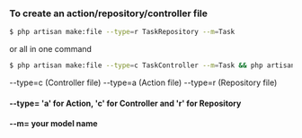 ### To create an action/repository/controller file

```bash
$ php artisan make:file --type=r TaskRepository --m=Task
```

or all in one command

```bash
$ php artisan make:file --type=c TaskController --m=Task && php artisan make:file --type=a TaskAction --m=Task && php artisan make:file --type=r TaskRepository --m=Task
```

--type=c (Controller file)
--type=a (Action file)
--type=r (Repository file)

#### --type= 'a' for Action, 'c' for Controller and 'r' for Repository

#### --m= your model name
